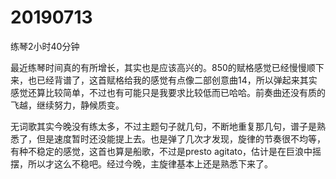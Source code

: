 # 20190713

练琴2小时40分钟

最近练琴时间真的有所增长，其实也是应该高兴的。850的赋格感觉已经慢慢顺下来，也已经背谱了，这首赋格给我的感觉有点像二部创意曲14，所以弹起来其实感觉还算比较简单，不过也有可能只是我要求比较低而已哈哈。前奏曲还没有质的飞越，继续努力，静候质变。

无词歌其实今晚没有练太多，不过主题句子就几句，不断地重复那几句，谱子是熟悉了，但是速度暂时还没能提上去。也是弹了几次才发现，旋律的节奏很不均等，有种不稳定的感觉，这首也算是船歌，不过是presto agitato，估计是在巨浪中摇摆，所以才这么不稳吧。经过今晚，主旋律基本上还是熟悉下来了。
